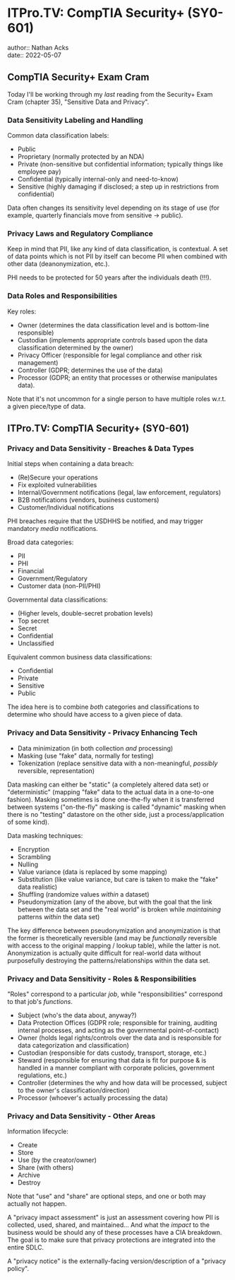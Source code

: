 # ITPro.TV: CompTIA Security+ (SY0-601)

author:: Nathan Acks  
date:: 2022-05-07

## CompTIA Security+ Exam Cram

Today I'll be working through my *last* reading from the Security+ Exam Cram (chapter 35), "Sensitive Data and Privacy".

### Data Sensitivity Labeling and Handling

Common data classification labels:

* Public
* Proprietary (normally protected by an NDA)
* Private (non-sensitive but confidential information; typically things like employee pay)
* Confidential (typically internal-only and need-to-know)
* Sensitive (highly damaging if disclosed; a step up in restrictions from confidential)

Data often changes its sensitivity level depending on its stage of use (for example, quarterly financials move from sensitive -> public).

### Privacy Laws and Regulatory Compliance

Keep in mind that PII, like any kind of data classification, is contextual. A set of data points which is not PII by itself can become PII when combined with other data (deanonymization, etc.).

PHI needs to be protected for 50 years after the individuals death (!!!).

### Data Roles and Responsibilities

Key roles:

* Owner (determines the data classification level and is bottom-line responsible)
* Custodian (implements appropriate controls based upon the data classification determined by the owner)
* Privacy Officer (responsible for legal compliance and other risk management)
* Controller (GDPR; determines the use of the data)
* Processor (GDPR; an entity that processes or otherwise manipulates data).

Note that it's not uncommon for a single person to have multiple roles w.r.t. a given piece/type of data.

## ITPro.TV: CompTIA Security+ (SY0-601)

### Privacy and Data Sensitivity - Breaches & Data Types

Initial steps when containing a data breach:

* (Re)Secure your operations
* Fix exploited vulnerabilities
* Internal/Government notifications (legal, law enforcement, regulators)
* B2B notifications (vendors, business customers)
* Customer/Individual notifications

PHI breaches require that the USDHHS be notified, and may trigger mandatory *media* notifications.

Broad data categories:

* PII
* PHI
* Financial
* Government/Regulatory
* Customer data (non-PII/PHI)

Governmental data classifications:

* (Higher levels, double-secret probation levels)
* Top secret
* Secret
* Confidential
* Unclassified

Equivalent common business data classifications:

* Confidential
* Private
* Sensitive
* Public

The idea here is to combine *both* categories and classifications to determine who should have access to a given piece of data.

### Privacy and Data Sensitivity - Privacy Enhancing Tech

* Data minimization (in both collection *and* processing)
* Masking (use "fake" data, normally for testing)
* Tokenization (replace sensitive data with a non-meaningful, *possibly* reversible, representation)

Data masking can either be "static" (a completely altered data set) or "deterministic" (mapping "fake" data to the actual data in a one-to-one fashion). Masking sometimes is done one-the-fly when it is transferred between systems ("on-the-fly" masking is called "dynamic" masking when there is no "testing" datastore on the other side, just a process/application of some kind).

Data masking techniques:

* Encryption
* Scrambling
* Nulling
* Value variance (data is replaced by some mapping)
* Substitution (like value variance, but care is taken to make the "fake" data realistic)
* Shuffling (randomize values *within* a dataset)
* Pseudonymization (any of the above, but with the goal that the link between the data set and the "real world" is broken while *maintaining* patterns *within* the data set)

The key difference between pseudonymization and anonymization is that the former is theoretically reversible (and may be *functionally* reversible with access to the original mapping / lookup table), while the latter is not. Anonymization is actually quite difficult for real-world data without purposefully destroying the patterns/relationships within the data set.

### Privacy and Data Sensitivity - Roles & Responsibilities

"Roles" correspond to a particular *job*, while "responsibilities" correspond to that job's *functions*.

* Subject (who's the data about, anyway?)
* Data Protection Offices (GDPR role; responsible for training, auditing internal processes, and acting as the governmental point-of-contact)
* Owner (holds legal rights/controls over the data and is responsible for data categorization and classification) 
* Custodian (responsible for dats custody, transport, storage, etc.)
* Steward (responsible for ensuring that data is fit for purpose & is handled in a manner compliant with corporate policies, government regulations, etc.)
* Controller (determines the why and how data will be processed, subject to the owner's classification/direction)
* Processor (whoever's actually processing the data)

### Privacy and Data Sensitivity - Other Areas

Information lifecycle:

* Create
* Store
* Use (by the creator/owner)
* Share (with others)
* Archive
* Destroy

Note that "use" and "share" are optional steps, and one or both may actually not happen.

A "privacy impact assessment" is just an assessment covering how PII is collected, used, shared, and maintained... And what the *impact* to the business would be should any of these processes have a CIA breakdown. The goal is to make sure that privacy protections are integrated into the entire SDLC.

A "privacy notice" is the externally-facing version/description of a "privacy policy".
